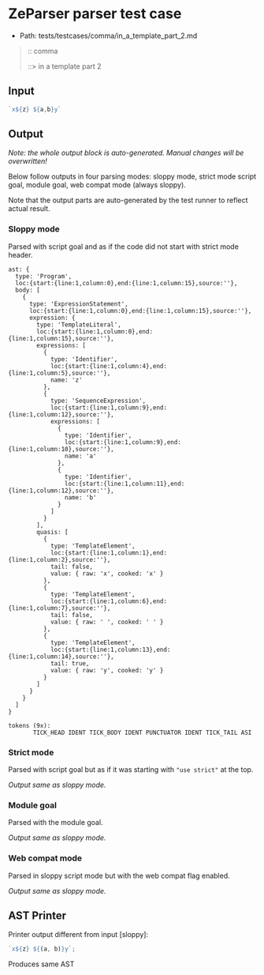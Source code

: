 # ZeParser parser test case

- Path: tests/testcases/comma/in_a_template_part_2.md

> :: comma
>
> ::> in a template part 2

## Input

`````js
`x${z} ${a,b}y`
`````

## Output

_Note: the whole output block is auto-generated. Manual changes will be overwritten!_

Below follow outputs in four parsing modes: sloppy mode, strict mode script goal, module goal, web compat mode (always sloppy).

Note that the output parts are auto-generated by the test runner to reflect actual result.

### Sloppy mode

Parsed with script goal and as if the code did not start with strict mode header.

`````
ast: {
  type: 'Program',
  loc:{start:{line:1,column:0},end:{line:1,column:15},source:''},
  body: [
    {
      type: 'ExpressionStatement',
      loc:{start:{line:1,column:0},end:{line:1,column:15},source:''},
      expression: {
        type: 'TemplateLiteral',
        loc:{start:{line:1,column:0},end:{line:1,column:15},source:''},
        expressions: [
          {
            type: 'Identifier',
            loc:{start:{line:1,column:4},end:{line:1,column:5},source:''},
            name: 'z'
          },
          {
            type: 'SequenceExpression',
            loc:{start:{line:1,column:9},end:{line:1,column:12},source:''},
            expressions: [
              {
                type: 'Identifier',
                loc:{start:{line:1,column:9},end:{line:1,column:10},source:''},
                name: 'a'
              },
              {
                type: 'Identifier',
                loc:{start:{line:1,column:11},end:{line:1,column:12},source:''},
                name: 'b'
              }
            ]
          }
        ],
        quasis: [
          {
            type: 'TemplateElement',
            loc:{start:{line:1,column:1},end:{line:1,column:2},source:''},
            tail: false,
            value: { raw: 'x', cooked: 'x' }
          },
          {
            type: 'TemplateElement',
            loc:{start:{line:1,column:6},end:{line:1,column:7},source:''},
            tail: false,
            value: { raw: ' ', cooked: ' ' }
          },
          {
            type: 'TemplateElement',
            loc:{start:{line:1,column:13},end:{line:1,column:14},source:''},
            tail: true,
            value: { raw: 'y', cooked: 'y' }
          }
        ]
      }
    }
  ]
}

tokens (9x):
       TICK_HEAD IDENT TICK_BODY IDENT PUNCTUATOR IDENT TICK_TAIL ASI
`````

### Strict mode

Parsed with script goal but as if it was starting with `"use strict"` at the top.

_Output same as sloppy mode._

### Module goal

Parsed with the module goal.

_Output same as sloppy mode._

### Web compat mode

Parsed in sloppy script mode but with the web compat flag enabled.

_Output same as sloppy mode._

## AST Printer

Printer output different from input [sloppy]:

````js
`x${z} ${(a, b)}y`;
````

Produces same AST

